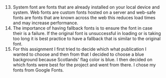 13. System font are fonts that are already installed on your local device and system. Web fonts are custom fonts hosted on a server and web-safe fonts are fonts that are known across the web this reduces load times and may increase performance.
14. The importance of having fallback fonts is to ensure the font in case their is a failure. If the original font is unsuccessful in loading or is taking too long it is best practice to have a fallback that is similar to the original font.
15. For this assignment I first tried to decide which what publication I wanted to choose and then from that I decided to choose a blue background because Scotlands' flag color is blue. I then decided on which fonts were best for the project and went from there. I chose my fonts from Google Fonts.
